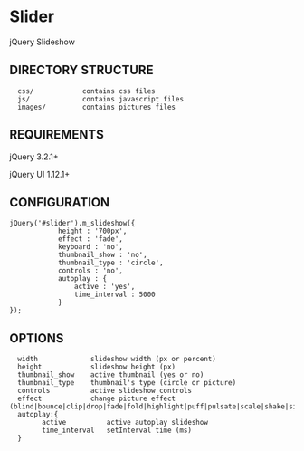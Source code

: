 # Slider

jQuery Slideshow


DIRECTORY STRUCTURE
-------------------

      css/            contains css files
      js/             contains javascript files
      images/         contains pictures files
      
      
REQUIREMENTS
-------------------

jQuery 3.2.1+ 

jQuery UI 1.12.1+ 



CONFIGURATION
-------------------

~~~
jQuery('#slider').m_slideshow({
            height : '700px',
            effect : 'fade',
            keyboard : 'no',
            thumbnail_show : 'no',
            thumbnail_type : 'circle',
            controls : 'no',
            autoplay : {
                active : 'yes',
                time_interval : 5000
            }
});
~~~

OPTIONS
----------------------
      width             slideshow width (px or percent)
      height            slideshow height (px)
      thumbnail_show    active thumbnail (yes or no)
      thumbnail_type    thumbnail's type (circle or picture)
      controls          active slideshow controls
      effect            change picture effect (blind|bounce|clip|drop|fade|fold|highlight|puff|pulsate|scale|shake|size|slide)
      autoplay:{
            active          active autoplay slideshow
            time_interval   setInterval time (ms)
      }
